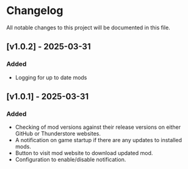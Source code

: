 # Changelog

All notable changes to this project will be documented in this file.

## [v1.0.2] - 2025-03-31

### Added

- Logging for up to date mods

## [v1.0.1] - 2025-03-31

### Added

- Checking of mod versions against their release versions on either GitHub or Thunderstore websites.
- A notification on game startup if there are any updates to installed mods.
- Button to visit mod website to download updated mod.
- Configuration to enable/disable notification.
